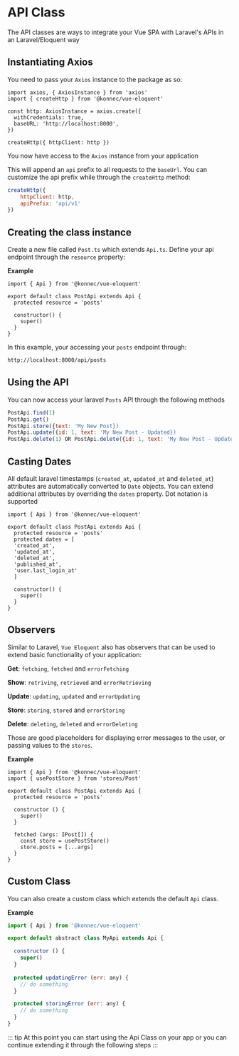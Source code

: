 # API Class
The API classes are ways to integrate your Vue SPA with Laravel's APIs in an Laravel/Eloquent way

## Instantiating Axios
You need to pass your `Axios` instance to the package as so:

```js{9}
import axios, { AxiosInstance } from 'axios'
import { createHttp } from '@konnec/vue-eloquent'

const http: AxiosInstance = axios.create({
  withCredentials: true,
  baseURL: 'http://localhost:8000',
})

createHttp({ httpClient: http })
```

You now have access to the `Axios` instance from your application

This will append an `api` prefix to all requests to the `baseUrl`. You can customize the api prefix while through the 
`createHttp` method:

```js
createHttp({ 
    httpClient: http,
    apiPrefix: 'api/v1'
})
```

## Creating the class instance
Create a new file called `Post.ts` which extends `Api.ts`. Define your api endpoint through the `resource` property:

**Example**

```js{4}
import { Api } from '@konnec/vue-eloquent'

export default class PostApi extends Api {
  protected resource = 'posts'

  constructor() {
    super()
  }
}
```

In this example, your accessing your `posts` endpoint through:
```txt
http://localhost:8000/api/posts
```

## Using the API
You can now access your laravel `Posts` API through the following methods

```js
PostApi.find(1)
PostApi.get()
PostApi.store({text: 'My New Post})
PostApi.update({id: 1, text: 'My New Post - Updated})
PostApi.delete(1) OR PostApi.delete({id: 1, text: 'My New Post - Updated})
```

## Casting Dates
All default laravel timestamps (`created_at`, `updated_at` and `deleted_at`) attributes are automatically converted 
to `Date` objects. You can extend additional attributes by overriding the `dates` property. Dot notation is supported

```js{5-11}
import { Api } from '@konnec/vue-eloquent'

export default class PostApi extends Api {
  protected resource = 'posts'
  protected dates = [
  'created_at',
  'updated_at',
  'deleted_at',
  'published_at',
  'user.last_login_at'
  ]

  constructor() {
    super()
  }
}
```

## Observers
Similar to Laravel, `Vue Eloquent` also has observers that can be used to extend basic functionality of your 
application:

**Get**: `fetching`, `fetched` and `errorFetching`

**Show**: `retriving`, `retrieved` and `errorRetrieving`

**Update**: `updating`, `updated` and `errorUpdating`

**Store**: `storing`, `stored` and `errorStoring`

**Delete**: `deleting`, `deleted` and `errorDeleting`

Those are good placeholders for displaying error messages to the user, or passing values to the `stores`.

**Example**
```js{2,11-13}
import { Api } from '@konnec/vue-eloquent'
import { usePostStore } from 'stores/Post'

export default class PostApi extends Api {
  protected resource = 'posts'

  constructor () {
    super()
  }
  
  fetched (args: IPost[]) {
    const store = usePostStore()
    store.posts = [...args]
  }
}
```

## Custom Class
You can also create a custom class which extends the default `Api` class.

**Example**
```js
import { Api } from '@konnec/vue-eloquent'

export default abstract class MyApi extends Api {

  constructor () {
    super()
  }
  
  protected updatingError (err: any) {
    // do something
  }

  protected storingError (err: any) {
    // do something
  }
}
```

::: tip
At this point you can start using the Api Class on your app or you can continue extending it through the following
steps
:::
